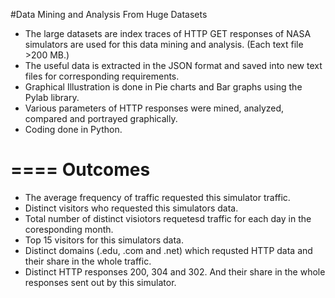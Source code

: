 #Data Mining and Analysis From Huge Datasets

- The large datasets are index traces of HTTP GET responses of NASA simulators are used for this data mining and analysis. (Each text file >200 MB.)
- The useful data is extracted in the JSON format and saved into new text files for corresponding requirements.
- Graphical Illustration is done in Pie charts and Bar graphs using the Pylab library.
- Various parameters of HTTP responses were mined, analyzed, compared and portrayed graphically.
- Coding done in Python.


====
Outcomes
====

- The average frequency of traffic requested this simulator traffic.
- Distinct visitors who requested this simulators data.
- Total number of distinct visiotors requetesd traffic for each day in the coresponding month.
- Top 15 visitors for this simulators data.
- Distinct domains (.edu, .com and .net) which requsted HTTP data and their share in the whole traffic.
- Distinct HTTP responses 200, 304 and 302. And their share in the whole responses sent out by this simulator.

